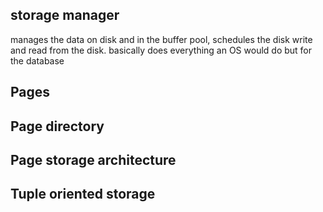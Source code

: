 ## storage manager 
manages the data on disk and in the buffer pool, schedules the disk write and read from the disk. basically does everything an OS would do but for the database 

## Pages

## Page directory

## Page storage architecture

## Tuple oriented storage 

